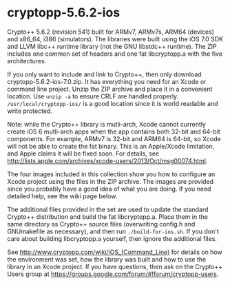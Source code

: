 cryptopp-5.6.2-ios
==================

Crypto++ 5.6.2 (revision 541) built for ARMv7, ARMv7s, ARM64 (devices) and x86_64, i386 (simulators). The libraries were built using the iOS 7.0 SDK and LLVM libc++ runtime library (not the GNU libstdc++ runtime). The ZIP includes one common set of headers and one fat libcryptopp.a with the five architectures.

If you only want to include and link to Crypto++, then only download cryptopp-5.6.2-ios-7.0.zip. It has everything you need for an Xcode or command line project. Unzip the ZIP archive and place it in a convenient location. Use `unzip -a` to ensure CRLF are handled properly. `/usr/local/cryptopp-ios/` is a good location since it is world readable and write protected.

Note: while the Crypto++ library is mutli-arch, Xcode cannot currently create iOS 6 mutli-arch apps when the app contains both 32-bit and 64-bit components. For example, ARMv7 is 32-bit and ARM64 is 64-bit, so Xcode will not be able to create the fat binary. This is an Apple/Xcode limitation, and Apple claims it will be fixed soon. For details, see  http://lists.apple.com/archives/xcode-users/2013/Oct/msg00074.html.

The four images included in this collection show you how to configure an Xcode project using the files in the ZIP archive. The images are provided since you probably have a good idea of what you are doing. If you need detailed help, see the wiki page below.

The additional files provided in the set are used to update the standard Crypto++ distribution and build the fat libcryptopp.a. Place them in the same directory as Crypto++ source files (overwriting config.h and GNUmakefile as necessary), and then run `./build-for-ios.sh`. If you don't care about building libcryptopp.a yourself, then ignore the additional files. 

See http://www.cryptopp.com/wiki/iOS_(Command_Line) for details on how the environment was set, how the library was built and how to use the library in an Xcode project. If you have questions, then ask on the Crypto++ Users group at https://groups.google.com/forum/#!forum/cryptopp-users.
